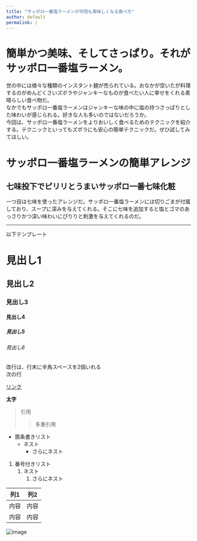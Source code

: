 ```yaml
---
title: "サッポロ一番塩ラーメンが何倍も美味しくなる食べ方"
author: default
permalink: /
---
```


# 簡単かつ美味、そしてさっぱり。それがサッポロ一番塩ラーメン。

世の中には様々な種類のインスタント麺が売られている。おなかが空いたが料理するのがめんどくさいズボラやジャンキーなものが食べたい人に幸せをくれる素晴らしい食べ物だ。  
なかでもサッポロ一番塩ラーメンはジャンキーな味の中に塩の持つさっぱりとした味わいが感じられる。好きな人も多いのではないだろうか。  
今回は、サッポロ一番塩ラーメンをよりおいしく食べるためのテクニックを紹介する。テクニックといってもズボラにも安心の簡単テクニックだ。ぜひ試してみてほしい。

# サッポロ一番塩ラーメンの簡単アレンジ
## 七味投下でピリリとうまい**サッポロ一番七味化粧**

一つ目は七味を使ったアレンジだ。サッポロ一番塩ラーメンには切りごまが付属しており、スープに深みを与えてくれる。そこに七味を追加すると塩とゴマのあっさりかつ深い味わいにぴりりと刺激を与えてくれるのだ。

---

以下テンプレート

# 見出し1
## 見出し2
### 見出し3
#### 見出し4
##### 見出し5
###### 見出し6

改行は、行末に半角スペースを2個いれる  
次の行

[リンク](https://www.google.co.jp/)

**太字**

> 引用
>> 多重引用


- 箇条書きリスト
  - ネスト
    - さらにネスト


1. 番号付きリスト
   1. ネスト
      1. さらにネスト

  
| 列1  | 列2  |
|-----|-----|
| 内容  | 内容  |
| 内容  | 内容  |

![image](/220422_GitHubPages/assets/images/logo-150.png)
